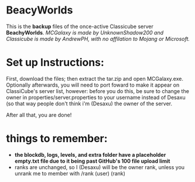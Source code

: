# BeacyWorlds
This is the **backup** files of the once-active Classicube server **BeachyWorlds**.
_MCGalaxy is made by UnknownShadow200 and Classicube is made by AndrewPH, with no affilation to Mojang or Microsoft._

# Set up Instructions:
First, download the files; then extract the tar.zip and open MCGalaxy.exe. 
Optionally afterwards, you will need to port foward to make it appear on ClassiCube's server list, however: before you do this, be sure to change the owner in properties/server.properties to your username instead of Desaxu (so that way people don't think i'm (Desaxu) the owner of the server.

After all that, you are done!

# things to remember:
- **the blockdb, logs, levels, and extra folder have a placeholder empty.txt file due to it being past GitHub's 100 file upload limit**
- ranks are unchanged, so I (Desaxu) will be the owner rank, unless you unrank me to member with /rank (user) (rank)
